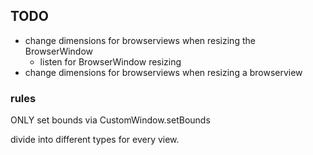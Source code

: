 ## TODO

- change dimensions for browserviews when resizing the BrowserWindow
  - listen for BrowserWindow resizing
- change dimensions for browserviews when resizing a browserview

### rules

ONLY set bounds via CustomWindow.setBounds

divide into different types for every view.

